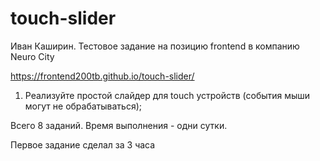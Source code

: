 # touch-slider

Иван Каширин. Тестовое задание на позицию frontend в компанию Neuro City

https://frontend200tb.github.io/touch-slider/

1. Реализуйте простой слайдер для touch устройств (события мыши могут не обрабатываться);

Всего 8 заданий. Время выполнения - одни сутки.

Первое задание сделал за 3 часа
